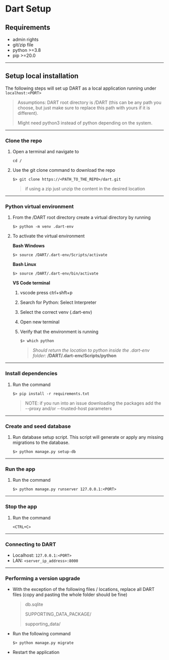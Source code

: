 <!--
# Copyright 2024 Lockheed Martin Corporation
#
# Licensed under the Apache License, Version 2.0 (the "License");
# you may not use this file except in compliance with the License.
# You may obtain a copy of the License at
#
# http://www.apache.org/licenses/LICENSE-2.0
#
# Unless required by applicable law or agreed to in writing, software
# distributed under the License is distributed on an "AS IS" BASIS,
# WITHOUT WARRANTIES OR CONDITIONS OF ANY KIND, either express or implied.
# See the License for the specific language governing permissions and
# limitations under the License.
#
-->

# Dart Setup

## Requirements

* admin rights
* git/zip file
* python >=3.8
* pip >=20.0

---

## Setup local installation

The following steps will set up DART as a local application running under `localhost:<PORT>`

>Assumptions: DART root directory is /DART (this can be any path you choose, but just make sure to replace this path with yours if it is different).
>
>Might need python3 instead of python depending on the system.

---

### Clone the repo

1. Open a terminal and navigate to 

    ```
    cd /
    ```
1. Use the git clone command to download the repo

    ```
    $> git clone https://<PATH_TO_THE_REPO>/dart.git
    ```

    > if using a zip just unzip the content in the desired location

---

### Python virtual environment

1.	From the /DART root directory create a virtual directory by running
    ```
    $> python -m venv .dart-env
    ```
1.	To activate the virtual environment

    **Bash Windows**
    
    ```
    $> source /DART/.dart-env/Scripts/activate
    ```
    
    **Bash Linux**
    
    ```
    $> source /DART/.dart-env/bin/activate
    ```

    **VS Code terminal**

    1.	vscode press ctrl+shft+p
    1.	Search for Python: Select Interpreter
    1.	Select the correct venv (.dart-env)
    1.	Open new terminal
    1.	Verify that the environment is running

        ```
        $> which python
        ```
        >*Should return the location to python inside the .dart-env folder:*
        >**/DART/.dart-env/Scripts/python**

---

### Install dependencies

1.	Run the command

    ```
    $> pip install -r requirements.txt
    ```

    >NOTE: if you run into an issue downloading the packages add the --proxy and/or --trusted-host parameters

---

### Create and seed database

1.	Run database setup script. This script will generate or apply any missing migrations to the database. 

    ```
    $> python manage.py setup-db
    ```

---

### Run the app

1. Run the command

    ```
    $> python manage.py runserver 127.0.0.1:<PORT>
    ```

---

### Stop the app

1. Run the command

    ```
    <CTRL+C>
    ```

---

### Connecting to DART

- Localhost: `127.0.0.1:<PORT>`
- LAN: `<server_ip_address>:8000`

---

### Performing a version upgrade

- With the exception of the following files / locations, replace all DART files (copy and pasting the whole folder should be fine)
  >db.sqlite
  >
  >SUPPORTING\_DATA\_PACKAGE/
  >
  >supporting_data/

- Run the following command

    ```
    $> python manage.py migrate
    ```

- Restart the application
